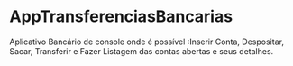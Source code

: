 # AppTransferenciasBancarias
Aplicativo Bancário de console onde é possível :Inserir Conta, Despositar, Sacar, Transferir e Fazer Listagem das contas abertas e seus detalhes.

